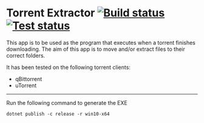 # Torrent Extractor [![Build status](https://img.shields.io/appveyor/ci/plneto/TorrentExtractor.svg)](https://ci.appveyor.com/project/plneto/TorrentExtractor/branch/master) [![Test status](https://img.shields.io/appveyor/tests/plneto/TorrentExtractor.svg)](https://ci.appveyor.com/project/plneto/TorrentExtractor/branch/master)

This app is to be used as the program that executes when a torrent finishes downloading. The aim of this app is to move and/or extract files to their correct folders. 

It has been tested on the following torrent clients:
- qBittorrent
- uTorrent

---

Run the following command to generate the EXE

`dotnet publish -c release -r win10-x64`
